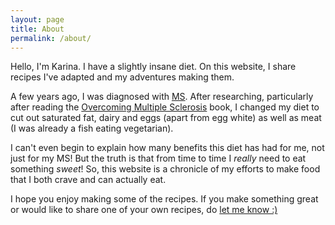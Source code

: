 ```yaml
---
layout: page
title: About
permalink: /about/
---
```


Hello, I'm Karina. I have a slightly insane diet. On this website, I share
recipes I've adapted and my adventures making them.

A few years ago, I was diagnosed with [MS][]. After researching, particularly
after reading the [Overcoming Multiple Sclerosis][] book, I changed my diet
to cut out saturated fat, dairy and eggs (apart from egg white) as well as
meat (I was already a fish eating vegetarian).

I can't even begin to explain how many benefits this diet has had for me,
not just for my MS! But the truth is that from time to time I *really*
need to eat something *sweet*! So, this website is a chronicle of my efforts
to make food that I both crave and can actually eat.

I hope you enjoy making some of the recipes. If you make something great or would like to share one of your own recipes, do [let me know :)][]

[Overcoming Multiple Sclerosis]: http://www.overcomingmultiplesclerosis.org/book/
[MS]: http://www.mssociety.org.uk/what-is-ms
[let me know :)]: /contribute